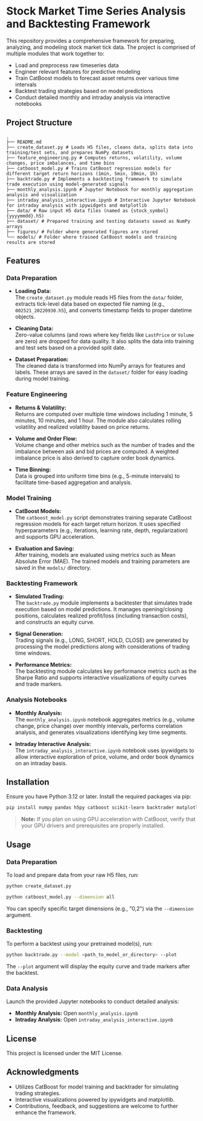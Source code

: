 # Stock Market Time Series Analysis and Backtesting Framework

This repository provides a comprehensive framework for preparing, analyzing, and modeling stock market tick data. The project is comprised of multiple modules that work together to:

- Load and preprocess raw timeseries data
- Engineer relevant features for predictive modeling
- Train CatBoost models to forecast asset returns over various time intervals
- Backtest trading strategies based on model predictions
- Conduct detailed monthly and intraday analysis via interactive notebooks

## Project Structure
    .
    ├── README.md
    ├── create_dataset.py # Loads H5 files, cleans data, splits data into training/test sets, and prepares NumPy datasets
    ├── feature_engineering.py # Computes returns, volatility, volume changes, price imbalances, and time bins
    ├── catboost_model.py # Trains CatBoost regression models for different target return horizons (1min, 5min, 10min, 1h)
    ├── backtrade.py # Implements a backtesting framework to simulate trade execution using model-generated signals
    ├── monthly_analysis.ipynb # Jupyter Notebook for monthly aggregation analysis and visualization
    ├── intraday_analysis_interactive.ipynb # Interactive Jupyter Notebook for intraday analysis with ipywidgets and matplotlib
    ├── data/ # Raw input H5 data files (named as {stock_symbol}{yyyymmdd}.h5)
    ├── dataset/ # Prepared training and testing datasets saved as NumPy arrays
    ├── figures/ # Folder where generated figures are stored
    └── models/ # Folder where trained CatBoost models and training results are stored



## Features

### Data Preparation
- **Loading Data:**  
  The `create_dataset.py` module reads H5 files from the `data/` folder, extracts tick-level data based on expected file naming (e.g., `002521_20220930.h5`), and converts timestamp fields to proper datetime objects.
  
- **Cleaning Data:**  
  Zero-value columns (and rows where key fields like `LastPrice` or `Volume` are zero) are dropped for data quality. It also splits the data into training and test sets based on a provided split date.

- **Dataset Preparation:**  
  The cleaned data is transformed into NumPy arrays for features and labels. These arrays are saved in the `dataset/` folder for easy loading during model training.

### Feature Engineering
- **Returns & Volatility:**  
  Returns are computed over multiple time windows including 1 minute, 5 minutes, 10 minutes, and 1 hour. The module also calculates rolling volatility and realized volatility based on price returns.
  
- **Volume and Order Flow:**  
  Volume change and other metrics such as the number of trades and the imbalance between ask and bid prices are computed. A weighted imbalance price is also derived to capture order book dynamics.

- **Time Binning:**  
  Data is grouped into uniform time bins (e.g., 5-minute intervals) to facilitate time-based aggregation and analysis.

### Model Training
- **CatBoost Models:**  
  The `catboost_model.py` script demonstrates training separate CatBoost regression models for each target return horizon. It uses specified hyperparameters (e.g., iterations, learning rate, depth, regularization) and supports GPU acceleration.
  
- **Evaluation and Saving:**  
  After training, models are evaluated using metrics such as Mean Absolute Error (MAE). The trained models and training parameters are saved in the `models/` directory.

### Backtesting Framework
- **Simulated Trading:**  
  The `backtrade.py` module implements a backtester that simulates trade execution based on model predictions. It manages opening/closing positions, calculates realized profit/loss (including transaction costs), and constructs an equity curve.
  
- **Signal Generation:**  
  Trading signals (e.g., LONG, SHORT, HOLD, CLOSE) are generated by processing the model predictions along with considerations of trading time windows.
  
- **Performance Metrics:**  
  The backtesting module calculates key performance metrics such as the Sharpe Ratio and supports interactive visualizations of equity curves and trade markers.

### Analysis Notebooks
- **Monthly Analysis:**  
  The `monthly_analysis.ipynb` notebook aggregates metrics (e.g., volume change, price change) over monthly intervals, performs correlation analysis, and generates visualizations identifying key time segments.
  
- **Intraday Interactive Analysis:**  
  The `intraday_analysis_interactive.ipynb` notebook uses ipywidgets to allow interactive exploration of price, volume, and order book dynamics on an intraday basis.

## Installation

Ensure you have Python 3.12 or later. Install the required packages via pip:

```bash
pip install numpy pandas h5py catboost scikit-learn backtrader matplotlib ipywidgets
```

> **Note:** If you plan on using GPU acceleration with CatBoost, verify that your GPU drivers and prerequisites are properly installed.

## Usage

### Data Preparation
To load and prepare data from your raw H5 files, run:
```bash
python create_dataset.py
```

```bash
python catboost_model.py --dimension all
```

You can specify specific target dimensions (e.g., "0,2") via the `--dimension` argument.

### Backtesting
To perform a backtest using your pretrained model(s), run:

```bash
python backtrade.py --model <path_to_model_or_directory> --plot
```

The `--plot` argument will display the equity curve and trade markers after the backtest.

### Data Analysis
Launch the provided Jupyter notebooks to conduct detailed analysis:
- **Monthly Analysis:** Open `monthly_analysis.ipynb`
- **Intraday Analysis:** Open `intraday_analysis_interactive.ipynb`

## License

This project is licensed under the MIT License.

## Acknowledgments

- Utilizes CatBoost for model training and backtrader for simulating trading strategies.
- Interactive visualizations powered by ipywidgets and matplotlib.
- Contributions, feedback, and suggestions are welcome to further enhance the framework.